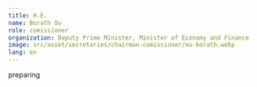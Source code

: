 ```yaml
---
title: H.E.
name: Borath Ou
role: comissioner
organization: Deputy Prime Minister, Minister of Economy and Finance
image: src/asset/secretaries/chairman-comissioner/ou-borath.webp
lang: en
---
```


preparing
